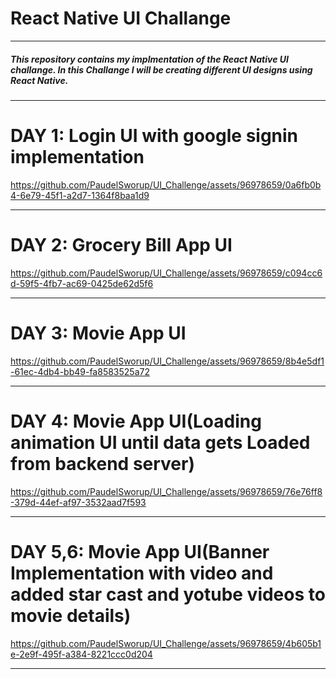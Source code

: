 # React Native UI Challange

<hr/>
<h5>This repository contains my implmentation of the React Native UI challange. In this Challange I will be creating different UI designs using React Native.</h5>
<hr/>

# DAY 1: Login UI with google signin implementation
https://github.com/PaudelSworup/UI_Challenge/assets/96978659/0a6fb0b4-6e79-45f1-a2d7-1364f8baa1d9
<hr/>

# DAY 2: Grocery Bill App UI
https://github.com/PaudelSworup/UI_Challenge/assets/96978659/c094cc6d-59f5-4fb7-ac69-0425de62d5f6
<hr/>

# DAY 3: Movie App UI
https://github.com/PaudelSworup/UI_Challenge/assets/96978659/8b4e5df1-61ec-4db4-bb49-fa8583525a72
<hr/>

# DAY 4: Movie App UI(Loading animation UI until data gets Loaded from backend server)
https://github.com/PaudelSworup/UI_Challenge/assets/96978659/76e76ff8-379d-44ef-af97-3532aad7f593
<hr/>

# DAY 5,6: Movie App UI(Banner Implementation with video and added star cast and yotube videos to movie details)
https://github.com/PaudelSworup/UI_Challenge/assets/96978659/4b605b1e-2e9f-495f-a384-8221ccc0d204
<hr/>


















